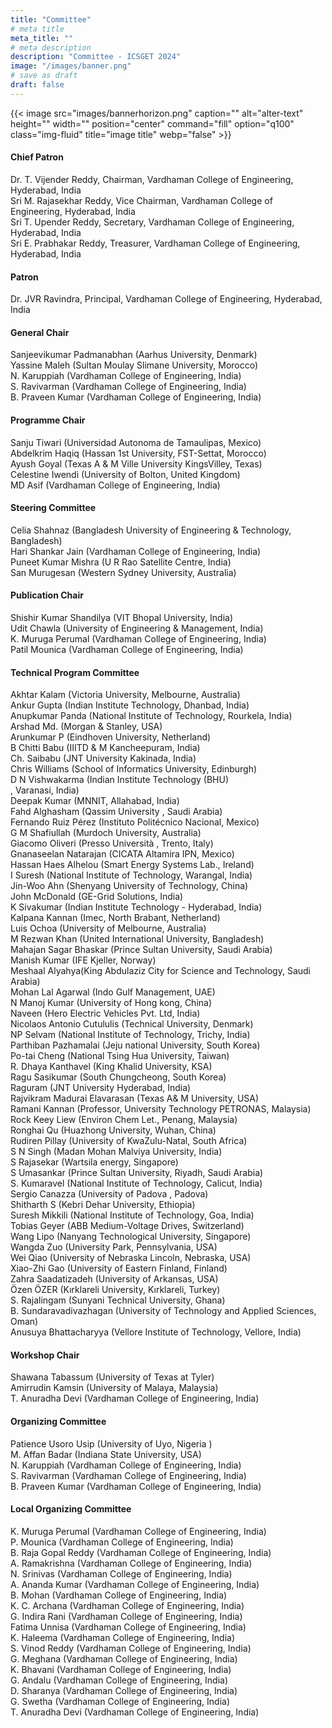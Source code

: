 ```yaml
---
title: "Committee"
# meta title
meta_title: ""
# meta description
description: "Committee - ICSGET 2024"
image: "/images/banner.png"
# save as draft
draft: false
---
```

{{< image src="images/bannerhorizon.png" caption="" alt="alter-text" height="" width="" position="center" command="fill" option="q100" class="img-fluid" title="image title"  webp="false" >}}

#### Chief Patron
Dr. T. Vijender Reddy, Chairman, Vardhaman College of Engineering, Hyderabad, India<br>
Sri M. Rajasekhar Reddy, Vice Chairman, Vardhaman College of Engineering, Hyderabad, India<br>
Sri T. Upender Reddy, Secretary, Vardhaman College of Engineering, Hyderabad, India<br>
Sri E. Prabhakar Reddy, Treasurer, Vardhaman College of Engineering, Hyderabad, India<br>
#### Patron
Dr. JVR Ravindra, Principal, Vardhaman College of Engineering, Hyderabad, India
#### General Chair
Sanjeevikumar Padmanabhan (Aarhus University, Denmark)<br>
Yassine Maleh (Sultan Moulay Slimane University, Morocco)<br>
N. Karuppiah (Vardhaman College of Engineering, India)<br>
S. Ravivarman (Vardhaman College of Engineering, India)<br>
B. Praveen Kumar (Vardhaman College of Engineering, India)<br>
#### Programme Chair
Sanju Tiwari (Universidad Autonoma de Tamaulipas, Mexico)<br>
Abdelkrim Haqiq (Hassan 1st University, FST-Settat, Morocco)<br>
Ayush Goyal (Texas A & M Ville University KingsVilley, Texas)<br>
Celestine Iwendi (University of Bolton, United Kingdom)<br>
MD Asif (Vardhaman College of Engineering, India)<br>
#### Steering Committee
Celia Shahnaz (Bangladesh University of Engineering & Technology, Bangladesh)<br>
Hari Shankar Jain (Vardhaman College of Engineering, India)<br>
Puneet Kumar Mishra (U R Rao Satellite Centre, India)<br>
San Murugesan (Western Sydney University, Australia)<br>
#### Publication Chair
Shishir Kumar Shandilya (VIT Bhopal University, India)<br>
Udit Chawla (University of Engineering & Management, India)<br>
K. Muruga Perumal (Vardhaman College of Engineering, India)<br>
Patil Mounica (Vardhaman College of Engineering, India)<br>
#### Technical Program Committee
Akhtar Kalam (Victoria University, Melbourne, Australia)<br>
Ankur Gupta (Indian Institute Technology, Dhanbad, India)<br>
Anupkumar Panda (National Institute of Technology, Rourkela, India)<br>
Arshad Md. (Morgan & Stanley, USA)<br>
Arunkumar P (Eindhoven University, Netherland)<br>
B Chitti Babu (IIITD & M Kancheepuram, India)<br>
Ch. Saibabu (JNT University Kakinada, India)<br>
Chris Williams (School of Informatics University, Edinburgh)<br>
D N Vishwakarma (Indian Institute Technology (BHU)<br>, Varanasi, India)<br>
Deepak Kumar (MNNIT, Allahabad, India)<br>
Fahd Alghasham (Qassim University , Saudi Arabia)<br>
Fernando Ruiz Pérez (Instituto Politécnico Nacional, Mexico)<br>
G M Shafiullah (Murdoch University, Australia)<br>
Giacomo Oliveri (Presso Università , Trento, Italy)<br>
Gnanaseelan Natarajan (CICATA Altamira IPN, Mexico)<br>
Hassan Haes Alhelou (Smart Energy Systems Lab., Ireland)<br>
I Suresh (National Institute of Technology, Warangal, India)<br>
Jin-Woo Ahn (Shenyang University of Technology, China)<br>
John McDonald (GE-Grid Solutions, India)<br>
K Sivakumar (Indian Institute Technology - Hyderabad, India)<br>
Kalpana Kannan (Imec, North Brabant, Netherland)<br>
Luis Ochoa (University of Melbourne, Australia)<br>
M Rezwan Khan (United International University, Bangladesh)<br>
Mahajan Sagar Bhaskar (Prince Sultan University, Saudi Arabia)<br>
Manish Kumar (IFE Kjeller, Norway)<br>
Meshaal Alyahya(King Abdulaziz City for Science and Technology, Saudi Arabia)<br>
Mohan Lal Agarwal (Indo Gulf Management, UAE)<br>
N Manoj Kumar (University of Hong kong, China)<br>
Naveen (Hero Electric Vehicles Pvt. Ltd, India)<br>
Nicolaos Antonio Cutululis (Technical University, Denmark)<br>
NP Selvam (National Institute of Technology, Trichy, India)<br>
Parthiban Pazhamalai (Jeju national University, South Korea)<br>
Po-tai Cheng (National Tsing Hua University, Taiwan)<br>
R. Dhaya Kanthavel (King Khalid University, KSA)<br>
Ragu Sasikumar (South Chungcheong, South Korea)<br>
Raguram (JNT University Hyderabad, India)<br>
Rajvikram Madurai Elavarasan (Texas A& M University, USA)<br>
Ramani Kannan (Professor, University Technology PETRONAS, Malaysia)<br>
Rock Keey Liew (Environ Chem Let., Penang, Malaysia)<br>
Ronghai Qu (Huazhong University, Wuhan, China)<br>
Rudiren Pillay (University of KwaZulu-Natal, South Africa)<br>
S N Singh (Madan Mohan Malviya University, India)<br>
S Rajasekar (Wartsila energy, Singapore)<br>
S Umasankar (Prince Sultan University, Riyadh, Saudi Arabia)<br>
S. Kumaravel (National Institute of Technology, Calicut, India)<br>
Sergio Canazza (University of Padova , Padova)<br>
Shitharth S (Kebri Dehar University, Ethiopia)<br>
Suresh Mikkili (National Institute of Technology, Goa, India)<br>
Tobias Geyer (ABB Medium-Voltage Drives, Switzerland)<br>
Wang Lipo (Nanyang Technological University, Singapore)<br>
Wangda Zuo (University Park, Pennsylvania, USA)<br>
Wei Qiao (University of Nebraska Lincoln, Nebraska, USA)<br>
Xiao-Zhi Gao (University of Eastern Finland, Finland)<br>
Zahra Saadatizadeh (University of Arkansas, USA)<br>
Özen ÖZER (Kırklareli University, Kırklareli, Turkey)<br>
S. Rajalingam (Sunyani Technical University, Ghana)<br>
B. Sundaravadivazhagan (University of Technology and Applied Sciences, Oman)<br>
Anusuya Bhattacharyya (Vellore Institute of Technology, Vellore, India)<br>
#### Workshop Chair
Shawana Tabassum (University of Texas at Tyler)<br>
Amirrudin Kamsin (University of Malaya, Malaysia)<br>
T. Anuradha Devi (Vardhaman College of Engineering, India)<br>
#### Organizing Committee
Patience Usoro Usip (University of Uyo, Nigeria )<br>
M. Affan Badar (Indiana State University, USA)<br>
N. Karuppiah (Vardhaman College of Engineering, India)<br>
S. Ravivarman (Vardhaman College of Engineering, India)<br>
B. Praveen Kumar (Vardhaman College of Engineering, India)<br>
#### Local Organizing Committee
K. Muruga Perumal (Vardhaman College of Engineering, India)<br>
P. Mounica (Vardhaman College of Engineering, India)<br>
B. Raja Gopal Reddy (Vardhaman College of Engineering, India)<br>
A. Ramakrishna (Vardhaman College of Engineering, India)<br>
N. Srinivas (Vardhaman College of Engineering, India)<br>
A. Ananda Kumar (Vardhaman College of Engineering, India)<br>
B. Mohan (Vardhaman College of Engineering, India)<br>
K. C. Archana (Vardhaman College of Engineering, India)<br>
G. Indira Rani (Vardhaman College of Engineering, India)<br>
Fatima Unnisa (Vardhaman College of Engineering, India)<br>
K. Haleema (Vardhaman College of Engineering, India)<br>
S. Vinod Reddy (Vardhaman College of Engineering, India)<br>
G. Meghana (Vardhaman College of Engineering, India)<br>
K. Bhavani (Vardhaman College of Engineering, India)<br>
G. Andalu (Vardhaman College of Engineering, India)<br>
D. Sharanya (Vardhaman College of Engineering, India)<br>
G. Swetha (Vardhaman College of Engineering, India)<br>
T. Anuradha Devi (Vardhaman College of Engineering, India)<br>